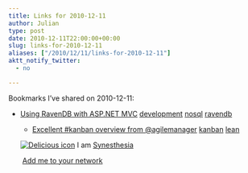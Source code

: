```yaml
---
title: Links for 2010-12-11
author: Julian
type: post
date: 2010-12-11T22:00:00+00:00
slug: links-for-2010-12-11 
aliases: ["/2010/12/11/links-for-2010-12-11"]
aktt_notify_twitter:
  - no

---
```

Bookmarks I&#8217;ve shared on 2010-12-11:

  * [Using RavenDB with ASP.NET MVC][1] 
    [development][2] [nosql][3] [ravendb][4] </li> 
    
      * [Excellent #kanban overview from @agilemanager][5] 
        [kanban][6] [lean][7] </li> </ul> 
        
        <p class="deliciouslink">
          <a href="https://del.icio.us/synesthesia" title="See all my bookmarks on del.icio.us"><img src="https://www.synesthesia.co.uk/images/deliciousicon.jpg" alt="Delicious icon" /></a>&nbsp;I am <a href="https://del.icio.us/synesthesia" title="See all my bookmarks on del.icio.us">Synesthesia</a>
        </p>
        
        <p class="deliciouslink">
          <a href="https://del.icio.us/network?add=synesthesia" title="Add me to your del.icio.us network"><img src="https://www.synesthesia.co.uk/images/add.gif" alt="" /></a>&nbsp;<a href="https://del.icio.us/network?add=synesthesia" title="Add me to your del.icio.us network">Add me to your network</a>
        </p>

 [1]: https://www.codecapers.com/post/Using-RavenDB-with-ASPNET-MVC.aspx
 [2]: https://delicious.com/synesthesia/development
 [3]: https://delicious.com/synesthesia/nosql
 [4]: https://delicious.com/synesthesia/ravendb
 [5]: https://agilemanagement.net/index.php/Blog/the_principles_of_the_kanban_method/?utm_source=twitterfeed
 [6]: https://delicious.com/synesthesia/kanban
 [7]: https://delicious.com/synesthesia/lean